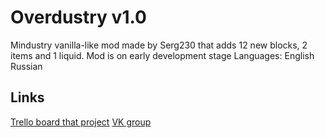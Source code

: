 # Overdustry v1.0
Mindustry vanilla-like mod made by Serg230 that adds 12 new blocks, 2 items and 1 liquid.
Mod is on early development stage
Languages:
English
Russian
## Links
[Trello board that project](https://trello.com/b/2KFlz7eY/overdustry)
[VK group](https://vk.com/club207580587)
